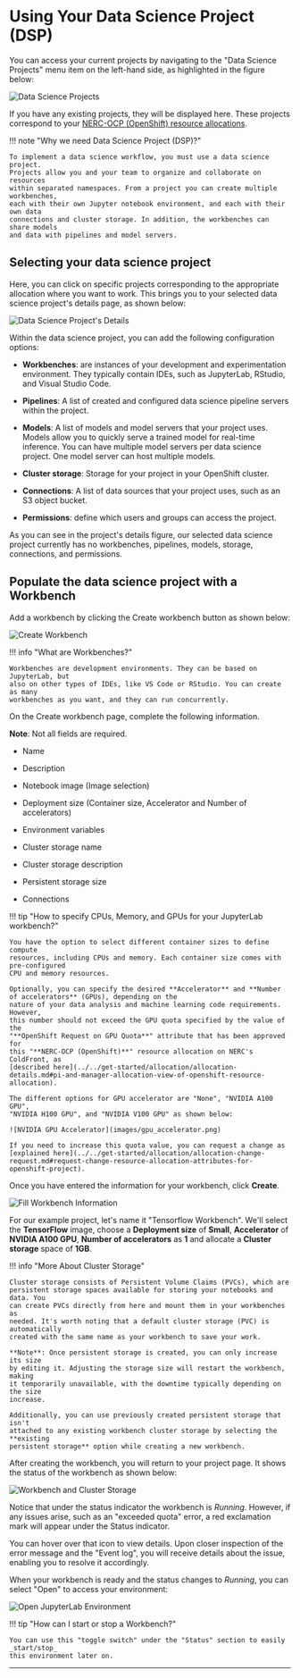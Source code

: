 # Using Your Data Science Project (DSP)

You can access your current projects by navigating to the "Data Science Projects"
menu item on the left-hand side, as highlighted in the figure below:

![Data Science Projects](images/data-science-projects.png)

If you have any existing projects, they will be displayed here. These projects
correspond to your [NERC-OCP (OpenShift) resource allocations](../../get-started/allocation/allocation-details.md#general-user-view-of-openshift-resource-allocation).

!!! note "Why we need Data Science Project (DSP)?"

    To implement a data science workflow, you must use a data science project.
    Projects allow you and your team to organize and collaborate on resources
    within separated namespaces. From a project you can create multiple workbenches,
    each with their own Jupyter notebook environment, and each with their own data
    connections and cluster storage. In addition, the workbenches can share models
    and data with pipelines and model servers.

## Selecting your data science project

Here, you can click on specific projects corresponding to the appropriate allocation
where you want to work. This brings you to your selected data science project's
details page, as shown below:

![Data Science Project's Details](images/data-science-project-details.png)

Within the data science project, you can add the following configuration options:

-   **Workbenches**: are instances of your development and experimentation environment.
    They typically contain IDEs, such as JupyterLab, RStudio, and Visual Studio Code.

-   **Pipelines**: A list of created and configured data science pipeline servers
    within the project.

-   **Models**: A list of models and model servers that your project uses. Models
    allow you to quickly serve a trained model for real-time inference. You can
    have multiple model servers per data science project. One model server can
    host multiple models.

-   **Cluster storage**: Storage for your project in your OpenShift cluster.

-   **Connections**: A list of data sources that your project uses, such as an S3
    object bucket.

-   **Permissions**: define which users and groups can access the project.

As you can see in the project's details figure, our selected data science project
currently has no workbenches, pipelines, models, storage, connections, and permissions.

## Populate the data science project with a Workbench

Add a workbench by clicking the Create workbench button as shown below:

![Create Workbench](images/create-workbench.png)

!!! info "What are Workbenches?"

    Workbenches are development environments. They can be based on JupyterLab, but
    also on other types of IDEs, like VS Code or RStudio. You can create as many
    workbenches as you want, and they can run concurrently.

On the Create workbench page, complete the following information.

**Note**: Not all fields are required.

-   Name

-   Description

-   Notebook image (Image selection)

-   Deployment size (Container size, Accelerator and Number of accelerators)

-   Environment variables

-   Cluster storage name

-   Cluster storage description

-   Persistent storage size

-   Connections

!!! tip "How to specify CPUs, Memory, and GPUs for your JupyterLab workbench?"

    You have the option to select different container sizes to define compute
    resources, including CPUs and memory. Each container size comes with pre-configured
    CPU and memory resources.

    Optionally, you can specify the desired **Accelerator** and **Number of accelerators** (GPUs), depending on the
    nature of your data analysis and machine learning code requirements. However,
    this number should not exceed the GPU quota specified by the value of the
    "**OpenShift Request on GPU Quota**" attribute that has been approved for
    this "**NERC-OCP (OpenShift)**" resource allocation on NERC's ColdFront, as
    [described here](../../get-started/allocation/allocation-details.md#pi-and-manager-allocation-view-of-openshift-resource-allocation).

    The different options for GPU accelerator are "None", "NVIDIA A100 GPU",
    "NVIDIA H100 GPU", and "NVIDIA V100 GPU" as shown below:

    ![NVIDIA GPU Accelerator](images/gpu_accelerator.png)

    If you need to increase this quota value, you can request a change as
    [explained here](../../get-started/allocation/allocation-change-request.md#request-change-resource-allocation-attributes-for-openshift-project).

Once you have entered the information for your workbench, click **Create**.

![Fill Workbench Information](images/tensor-flow-workbench.png)

For our example project, let's name it "Tensorflow Workbench". We'll select the
**TensorFlow** image, choose a **Deployment size** of **Small**,
**Accelerator** of **NVIDIA A100 GPU**, **Number of accelerators**
as **1** and allocate a **Cluster storage** space of **1GB**.

!!! info "More About Cluster Storage"

    Cluster storage consists of Persistent Volume Claims (PVCs), which are
    persistent storage spaces available for storing your notebooks and data. You
    can create PVCs directly from here and mount them in your workbenches as
    needed. It's worth noting that a default cluster storage (PVC) is automatically
    created with the same name as your workbench to save your work.

    **Note**: Once persistent storage is created, you can only increase its size
    by editing it. Adjusting the storage size will restart the workbench, making
    it temporarily unavailable, with the downtime typically depending on the size
    increase.

    Additionally, you can use previously created persistent storage that isn't
    attached to any existing workbench cluster storage by selecting the **existing
    persistent storage** option while creating a new workbench.

After creating the workbench, you will return to your project page. It shows the
status of the workbench as shown below:

![Workbench and Cluster Storage](images/open-tensorflow-jupyter-lab.png)

Notice that under the status indicator the workbench is _Running_. However, if any
issues arise, such as an "exceeded quota" error, a red exclamation mark will appear
under the Status indicator.

You can hover over that icon to view details. Upon closer inspection of the error
message and the "Event log", you will receive details about the issue, enabling
you to resolve it accordingly.

When your workbench is ready and the status changes to _Running_, you can select
"Open" to access your environment:

![Open JupyterLab Environment](images/workbench-cluster-storage.png)

!!! tip "How can I start or stop a Workbench?"

    You can use this "toggle switch" under the "Status" section to easily _start/stop_
    this environment later on.

---
